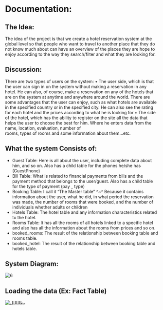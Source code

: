 # Documentation:
## The Idea:
The idea of the project is that we create a hotel reservation system at the global level so that people who want to travel to another place that they do not know much about can have an overview of the places they are hope to enjoy according to the way they search/filter and what they are looking for.
## Discussion:
There are two types of users on the system: 
•	The user side, which is that the user can sign in on the system without making a reservation in any hotel.
He can also, of course, make a reservation on any of the hotels that are on the system at anytime and anywhere around the world.
There are some advantages that the user can enjoy, such as what hotels are available in the specified country or in the specified city.
He can also see the rating for each hotel and the prices according to what he is looking for
•	The side of the hotel, which has the ability to register on the site all the data that helps the user to choose the best for him.
         Where he enters data from the name, location, evaluation, number of                               
          rooms, types of rooms and some information about them...etc.

## What the system Consists of: 
- Guest Table: Here is all about the user, including complete data about him, and so on.
Also has a child table for the phones he/she has (GuestPhone)
- Bill Table: What is related to financial payments from bills and the payment method that belongs to the user/guest. 
Also has a child table for the type of payment (pay _ type)
- Booking Table: I call it “The Master table” ^~^
Because it contains information about the user, what he did, in what period the reservation was made, the number of rooms that were booked, and the number of individuals whether adults or children
- Hotels Table: The hotel table and any information characteristics related to the hotel.
- Rooms Table: It has all the rooms of all hotels linked to a specific hotel and also has all the information about the rooms from prices and so on.
- booked_rooms: The result of the relationship between booking table and rooms table.
- booked_hotel: The result of the relationship between booking table and hotels table.

## System Diagram:
![6](https://user-images.githubusercontent.com/37305730/175664236-13ff9be0-41c2-4c5f-bbda-b70b6ce3c92c.PNG)

## Loading the data (Ex: Fact Table)
![بطلللللل](https://user-images.githubusercontent.com/37305730/179095783-ead438ba-5fe5-45fb-b276-bec08567e3ae.PNG)



